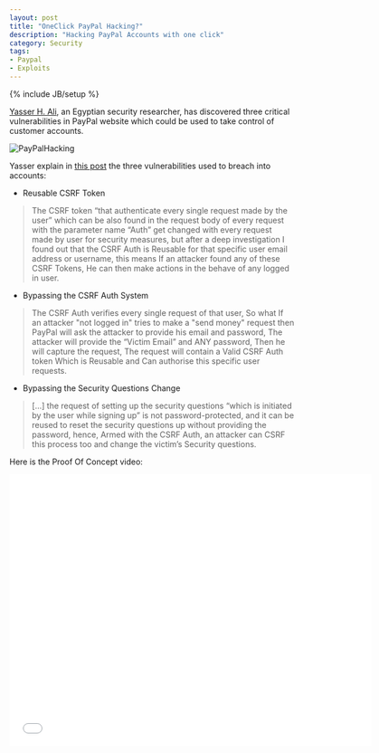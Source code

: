 ```yaml
---
layout: post
title: "OneClick PayPal Hacking?"
description: "Hacking PayPal Accounts with one click"
category: Security
tags:
- Paypal
- Exploits
---
```

{% include JB/setup %}

[Yasser H. Ali](http://yasserali.com/), an Egyptian security researcher, has discovered three critical vulnerabilities in PayPal website which could be used to take control of customer accounts.

![PayPalHacking](http://yasserali.com/wp-content/uploads/2014/10/Screen-Shot-2014-08-13-at-12.20.52-AM.png)
<!-- more -->
Yasser explain in [this post](http://yasserali.com/hacking-paypal-accounts-with-one-click/) the three vulnerabilities used to breach into accounts:

- Reusable CSRF Token

>The CSRF token “that authenticate every single request made by the user” which can be also found in the request body of every request with the parameter name “Auth” get changed with every request made by user for security measures, but after a deep investigation I found out that the CSRF Auth is Reusable for that specific user email address or username, this means If an attacker found any of these CSRF Tokens, He can then make actions in the behave of any logged in user.

- Bypassing the CSRF Auth System

>The CSRF Auth verifies every single request of that user, So what If an attacker "not logged in" tries to make a "send money" request then PayPal will ask the attacker to provide his email and password, The attacker will provide the “Victim Email” and ANY password, Then he will capture the request, The request will contain a Valid CSRF Auth token Which is Reusable and Can authorise this specific user requests. 

- Bypassing the Security Questions Change

>[...] the request of setting up the security questions “which is initiated by the user while signing up” is not password-protected, and it can be reused to reset the security questions up without providing the password, hence, Armed with the CSRF Auth, an attacker can CSRF this process too and change the victim’s Security questions.

Here is the Proof Of Concept video:

<iframe width="640" height="480" src="//www.youtube.com/embed/KoFFayw58ZQ" frameborder="0" allowfullscreen></iframe>
